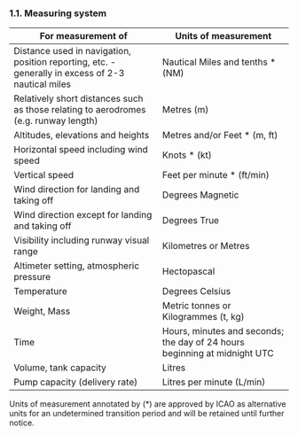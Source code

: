 ### 1.1. Measuring system

| For measurement of                                           | Units of measurement                                         |
| ------------------------------------------------------------ | ------------------------------------------------------------ |
| Distance used in navigation, position reporting, etc. - generally in excess of 2-3 nautical miles | Nautical Miles and tenths * (NM)                             |
| Relatively short distances such as those relating to aerodromes (e.g. runway length) | Metres (m)                                                   |
| Altitudes, elevations and heights                            | Metres and/or Feet * (m, ft)                                 |
| Horizontal speed including wind speed                        | Knots * (kt)                                                 |
| Vertical speed                                               | Feet per minute * (ft/min)                                   |
| Wind direction for landing and taking off                    | Degrees Magnetic                                             |
| Wind direction except for landing and taking off             | Degrees True                                                 |
| Visibility including runway visual range                     | Kilometres or Metres                                         |
| Altimeter setting, atmospheric pressure                      | Hectopascal                                                  |
| Temperature                                                  | Degrees Celsius                                              |
| Weight, Mass                                                 | Metric tonnes or Kilogrammes (t, kg)                         |
| Time                                                         | Hours, minutes and seconds; the day of 24 hours beginning at midnight UTC |
| Volume, tank capacity                                        | Litres                                                       |
| Pump capacity (delivery rate)                                | Litres per minute (L/min)                                    |

Units of measurement annotated by (*) are approved by ICAO as alternative units for an undetermined transition period and will be retained until further notice.